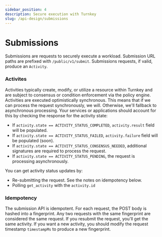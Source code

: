 ```yaml
---
sidebar_position: 4
description: Secure execution with Turnkey
slug: /api-design/submissions
---
```


# Submissions

Submissions are requests to securely execute a workload. Submission URL paths are prefixed with `/public/v1/submit`. Submissions requests, if valid, produce an `Activity`.

### Activites

Activities typically create, modify, or utilize a resource within Turnkey and are subject to consensus or condition enforcement via the policy engine. Activities are executed optimistically synchronous. This means that if we can process the request synchronously, we will. Otherwise, we'll fallback to asynchronous processing. Your services or applications should account for this by checking the response for the activity state:

- If `activity.state == ACTIVITY_STATUS_COMPLETED`, `activity.result` field will be populated.
- If `activity.state == ACTIVITY_STATUS_FAILED`, `activity.failure` field will be populated (soon).
- If `activity.state == ACTIVITY_STATUS_CONSENSUS_NEEDED`, additional signatures are required to process the request.
- If `activity.state == ACTIVITY_STATUS_PENDING`, the request is processing asynchronously.

You can get activity status updates by:
  - Re-submitting the request. See the notes on idempotency below.
  - Polling `get_activity` with the `activity.id`

### Idempotency

The submission API is idempotent. For each request, the POST body is hashed into a fingerprint. Any two requests with the same fingerprint are considered the same request. If you resubmit the request, you'll get the same activity. If you want a new activity, you should modify the request timestamp `timestampMs` to produce a new fingerprint.
